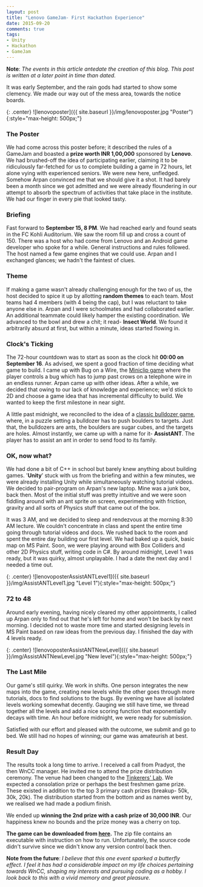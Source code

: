 ```yaml
---
layout: post
title: "Lenovo GameJam- First Hackathon Experience"
date: 2015-09-20
comments: true
tags:
- Unity
- Hackathon
- GameJam
---
```


**Note**: *The events in this article antedate the creation of this blog. This post is written at a later point in time than dated.*

It was early September, and the rain gods had started to show some clemency. We made our way out of the mess area, towards the notice boards.

{: .center}
![lenovoposter]({{ site.baseurl }}/img/lenovoposter.jpg "Poster"){:style="max-height: 500px;"}

### The Poster
We had come across this poster before; it described the rules of a GameJam and boasted a **prize worth INR 1,00,000** sponsored by **Lenovo**. We had brushed-off the idea of participating earlier, claiming it to be ridiculously far-fetched for us to complete building a game in 72 hours, let alone vying with experienced seniors. We were new here, unfledged. Somehow Arpan convinced me that we should give it a shot. It had barely been a month since we got admitted and we were already floundering in our attempt to absorb the spectrum of activities that take place in the institute. We had our finger in every pie that looked tasty.

### Briefing
Fast forward to **September 15, 8 PM**. We had reached early and found seats in the FC Kohli Auditorium. We saw the room fill up and cross a count of 150. There was a host who had come from Lenovo and an Android game developer who spoke for a while. General instructions and rules followed. The host named a few game engines that we could use. Arpan and I exchanged glances; we hadn't the faintest of clues.

### Theme
If making a game wasn't already challenging enough for the two of us, the host decided to spice it up by allotting **random themes** to each team. Most teams had 4 members (with 4 being the cap), but I was reluctant to take anyone else in. Arpan and I were schoolmates and had collaborated earlier. An additional teammate could likely hamper the existing coordination. We advanced to the bowl and drew a chit; it read- **Insect World**. We found it arbitrarily absurd at first, but within a minute, ideas started flowing in.

### Clock's Ticking
The 72-hour countdown was to start as soon as the clock hit **00:00 on September 16**. As advised, we spent a good fraction of time deciding what game to build. I came up with Bug on a Wire, the [Miniclip game](https://www.miniclip.com/games/bug-on-a-wire/en/) where the player controls a bug which has to jump past crows on a telephone wire in an endless runner. Arpan came up with other ideas. After a while, we decided that owing to our lack of knowledge and experience; we'd stick to 2D and choose a game idea that has incremental difficulty to build. We wanted to keep the first milestone in near sight.

A little past midnight, we reconciled to the idea of a [classic bulldozer game](https://www.microsoft.com/en-us/store/p/bulldozer-classic/9nblgggzm5sm), where, in a puzzle setting a bulldozer has to push boulders to targets. Just that, the bulldozers are ants, the boulders are sugar cubes, and the targets are holes. Almost instantly, we came up with a name for it- **AssistANT**. The player has to assist an ant in order to send food to its family.

### OK, now what?
We had done a bit of C++ in school but barely knew anything about building games. '**Unity**' stuck with us from the briefing and within a few minutes, we were already installing Unity while simultaneously watching tutorial videos. We decided to pair-program on Arpan's new laptop. Mine was a junk box, back then. Most of the initial stuff was pretty intuitive and we were soon fiddling around with an ant sprite on screen, experimenting with friction, gravity and all sorts of Physics stuff that came out of the box. 

It was 3 AM, and we decided to sleep and rendezvous at the morning 8:30 AM lecture. We couldn't concentrate in class and spent the entire time going through tutorial videos and docs. We rushed back to the room and spent the entire day building our first level. We had baked up a quick, basic map on MS Paint. Soon, we were playing around with Box Colliders and other 2D Physics stuff, writing code in C#. By around midnight, Level 1 was ready, but it was quirky, almost unplayable. I had a date the next day and I needed a time out.

{: .center}
![lenovoposterAssistANTLevel1]({{ site.baseurl }}/img/AssistANTLevel1.jpg "Level 1"){:style="max-height: 500px;"}

### 72 to 48
Around early evening, having nicely cleared my other appointments, I called up Arpan only to find out that he's left for home and won't be back by next morning. I decided not to waste more time and started designing levels in MS Paint based on raw ideas from the previous day. I finished the day with 4 levels ready.

{: .center}
![lenovoposterAssistANTNewLevel]({{ site.baseurl }}/img/AssistANTNewLevel.jpg "New level"){:style="max-height: 500px;"}

### The Last Mile
Our game's still quirky. We work in shifts. One person integrates the new maps into the game, creating new levels while the other goes through more tutorials, docs to find solutions to the bugs. By evening we have all isolated levels working somewhat decently. Gauging we still have time, we thread together all the levels and add a nice scoring function that exponentially decays with time. An hour before midnight, we were ready for submission.

Satisfied with our effort and pleased with the outcome, we submit and go to bed. We still had no hopes of winning; our game was amateurish at best.

### Result Day
The results took a long time to arrive. I received a call from Pradyot, the then WnCC manager. He invited me to attend the prize distribution ceremony. The venue had been changed to the [Tinkerers' Lab](http://tinkerers-lab.org/). We expected a consolation prize or perhaps the best freshmen game prize. These existed in addition to the top 3 primary cash prizes (breakup- 50k, 30k, 20k). The distribution started from the bottom and as names went by, we realised we had made a podium finish.

We ended up **winning the 2nd prize with a cash prize of 30,000 INR**. Our happiness knew no bounds and the prize money was a cherry on top.

**The game can be downloaded from [here](https://github.com/nihal111/nihal111.github.io/releases/download/v0.1/AssistANT.zip).** The zip file contains an executable with instruction on how to run. Unfortunately, the source code didn't survive since we didn't know any version control back then.

**Note from the future**: *I believe that this one event sparked a butterfly effect. I feel it has had a considerable impact on my life choices pertaining towards WnCC, shaping my interests and pursuing coding as a hobby. I look back to this with a vivid memory and great pleasure.*